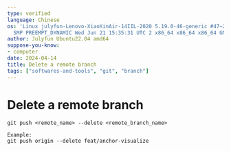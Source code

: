 ```yaml
---
type: verified
language: Chinese
os: 'Linux julyfun-Lenovo-XiaoXinAir-14IIL-2020 5.19.0-46-generic #47~22.04.1-Ubuntu
  SMP PREEMPT_DYNAMIC Wed Jun 21 15:35:31 UTC 2 x86_64 x86_64 x86_64 GNU/Linux'
author: Julyfun Ubuntu22.04 amd64
suppose-you-know:
- computer
date: 2024-04-14
title: Delete a remote branch
tags: ["softwares-and-tools", "git", "branch"]
---
```

# Delete a remote branch

```
git push <remote_name> --delete <remote_branch_name>

Example:
git push origin --delete feat/anchor-visualize
```

